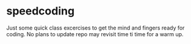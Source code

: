 # speedcoding
Just some quick class excercises to get  the mind and fingers ready for coding. 
No plans to update repo may revisit time ti time for a warm up.
